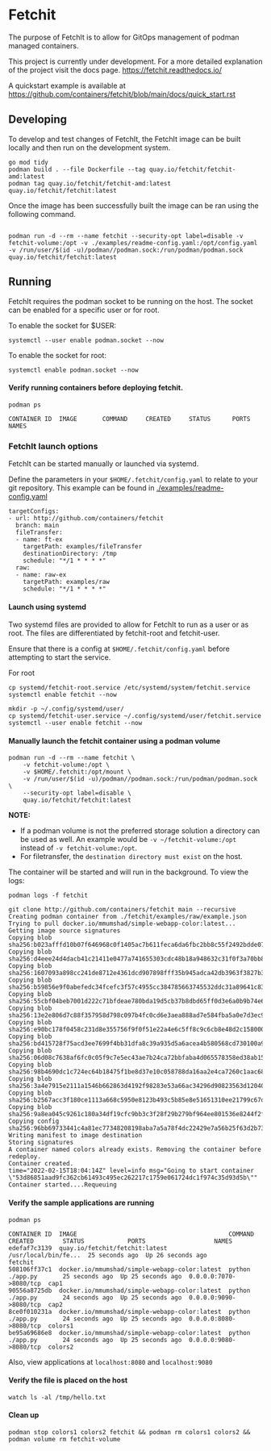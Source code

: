 # Fetchit
The purpose of FetchIt is to allow for GitOps management of podman managed containers.

This project is currently under development. For a more detailed explanation of the project visit the docs page.
https://fetchit.readthedocs.io/

A quickstart example is available at https://github.com/containers/fetchit/blob/main/docs/quick_start.rst

## Developing
To develop and test changes of FetchIt, the FetchIt image can be built locally and then run on the development system.

```
go mod tidy
podman build . --file Dockerfile --tag quay.io/fetchit/fetchit-amd:latest
podman tag quay.io/fetchit/fetchit-amd:latest quay.io/fetchit/fetchit:latest
```

Once the image has been successfully built the image can be ran using the following command.

```

podman run -d --rm --name fetchit --security-opt label=disable -v fetchit-volume:/opt -v ./examples/readme-config.yaml:/opt/config.yaml -v /run/user/$(id -u)/podman//podman.sock:/run/podman/podman.sock quay.io/fetchit/fetchit:latest
```

##  Running
FetchIt requires the podman socket to be running on the host. The socket can be enabled for a specific user or for root.

To enable the socket for $USER:

```
systemctl --user enable podman.socket --now
```

To enable the socket for root:

```
systemctl enable podman.socket --now
```


#### Verify running containers before deploying fetchit.

```
podman ps

CONTAINER ID  IMAGE       COMMAND     CREATED     STATUS      PORTS       NAMES
```


### FetchIt launch options
FetchIt can be started manually or launched via systemd.

Define the parameters in your `$HOME/.fetchit/config.yaml` to relate to your git repository.
This example can be found in [./examples/readme-config.yaml](examples/readme-config.yaml)

```
targetConfigs:
- url: http://github.com/containers/fetchit
  branch: main
  fileTransfer:
  - name: ft-ex
    targetPath: examples/fileTransfer
    destinationDirectory: /tmp
    schedule: "*/1 * * * *"
  raw:
  - name: raw-ex
    targetPath: examples/raw
    schedule: "*/1 * * * *"
```

#### Launch using systemd
Two systemd files are provided to allow for FetchIt to run as a user or as root. The files are differentiated by fetchit-root and fetchit-user.

Ensure that there is a config at `$HOME/.fetchit/config.yaml` before attempting to start the service.

For root
```
cp systemd/fetchit-root.service /etc/systemd/system/fetchit.service
systemctl enable fetchit --now
```

```
mkdir -p ~/.config/systemd/user/
cp systemd/fetchit-user.service ~/.config/systemd/user/fetchit.service
systemctl --user enable fetchit --now
```

#### Manually launch the fetchit container using a podman volume

```
podman run -d --rm --name fetchit \
    -v fetchit-volume:/opt \
    -v $HOME/.fetchit:/opt/mount \
    -v /run/user/$(id -u)/podman//podman.sock:/run/podman/podman.sock \
    --security-opt label=disable \
    quay.io/fetchit/fetchit:latest
```

**NOTE:**
* If a podman volume is not the preferred storage solution a directory can be used as well.
An example would be `-v ~/fetchit-volume:/opt` instead of `-v fetchit-volume:/opt`.
* For filetransfer, the `destination directory must exist` on the host.

The container will be started and will run in the background. To view the logs:

```
podman logs -f fetchit

git clone http://github.com/containers/fetchit main --recursive
Creating podman container from ./fetchit/examples/raw/example.json
Trying to pull docker.io/mmumshad/simple-webapp-color:latest...
Getting image source signatures
Copying blob sha256:b023afffd10b07f646968c0f1405ac7b611feca6da6fbc2bb8c55f2492bdde07
Copying blob sha256:d4eee24d4dacb41c21411e0477a741655303cdc48b18a948632c31f0f3a70bb8
Copying blob sha256:1607093a898cc241de8712e4361dcd907898fff35b945adca42db3963f3827b3
Copying blob sha256:b59856e9f0abefedc34fcefc3f57c4955cc384785663745532ddc31a89641c83
Copying blob sha256:55cbf04beb7001d222c71bfdeae780bda19d5cb37b8dbd65ff0d3e6a0b9b74e6
Copying blob sha256:13e2e806d7c88f357958d798c097b4fc0cd6e3aea888ad7e584fba5a0e7d3ec9
Copying blob sha256:e90bc178f0458c231d8e355756f9f0f51e22a4e6c5ff8c9c6cb8e48d2c158000
Copying blob sha256:bd415728f75acd3ee7699f4bb31dfa8c39a935d5a6acea4b580568cd730100a9
Copying blob sha256:06d08c7638af6fc0c05f9c7e5ec43ae7b24ca72bbfaba4d065578358ed38ab15
Copying blob sha256:98b4690dc1c724ec64b18475f1be8d37e10c058788da16aa2e4ca7260c1aac68
Copying blob sha256:3a4e7915e2111a1546b662863d4192f98283e53a66ac34296d90823563d12040
Copying blob sha256:b2567acc3f180ce1113a668c5950e8123b493c5b85e8e51651310ee21799c67d
Copying blob sha256:9a8ea045c9261c180a34df19cfc9bb3c3f28f29b279bf964ee801536e8244f2f
Copying config sha256:96bb69733441c4a81ec77348208198aba7a5a78f4dc22429e7a56b25f63d2b73
Writing manifest to image destination
Storing signatures
A container named colors already exists. Removing the container before redeploy.
Container created.
time="2022-02-15T18:04:14Z" level=info msg="Going to start container \"53d86851aad9fc362cb61493c495ec262217c1759e061724dc1f974c35d93d5b\""
Container started....Requeuing
```

#### Verify the sample applications are running

```
podman ps

CONTAINER ID  IMAGE                                          COMMAND               CREATED        STATUS            PORTS                   NAMES
edefaf7c3139  quay.io/fetchit/fetchit:latest                 /usr/local/bin/fe...  25 seconds ago  Up 26 seconds ago                          fetchit
508106ff37c1  docker.io/mmumshad/simple-webapp-color:latest  python ./app.py       25 seconds ago  Up 25 seconds ago  0.0.0.0:7070->8080/tcp  cap1
90556a8725db  docker.io/mmumshad/simple-webapp-color:latest  python ./app.py       24 seconds ago  Up 25 seconds ago  0.0.0.0:9090->8080/tcp  cap2
8ce0f010231a  docker.io/mmumshad/simple-webapp-color:latest  python ./app.py       24 seconds ago  Up 25 seconds ago  0.0.0.0:8080->8080/tcp  colors1
be95a69686e8  docker.io/mmumshad/simple-webapp-color:latest  python ./app.py       24 seconds ago  Up 25 seconds ago  0.0.0.0:9080->8080/tcp  colors2
```

Also, view applications at `localhost:8080` and `localhost:9080`

#### Verify the file is placed on the host

```
watch ls -al /tmp/hello.txt
```

#### Clean up

```
podman stop colors1 colors2 fetchit && podman rm colors1 colors2 && podman volume rm fetchit-volume
```
